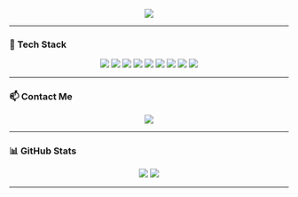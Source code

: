 <p align="center">
  <img src="https://readme-typing-svg.herokuapp.com?font=Fira+Code&size=40&pause=1000&center=true&vCenter=true&width=500&lines=🌸+minhui+%F0%9F%8F%BF" />
</p>


---

### 🧰 Tech Stack

<p align="center">
  <img src="https://img.shields.io/badge/HTML5-E34F26?style=flat&logo=HTML5&logoColor=white"/>
  <img src="https://img.shields.io/badge/CSS3-1572B6?style=flat&logo=CSS3&logoColor=white"/>
  <img src="https://img.shields.io/badge/JavaScript-F7DF1E?style=flat&logo=JavaScript&logoColor=black"/>
  <img src="https://img.shields.io/badge/TypeScript-3178C6?style=flat&logo=TypeScript&logoColor=white"/>
  <img src="https://img.shields.io/badge/Next.js-000000?style=flat&logo=Next.js&logoColor=white"/>
  <img src="https://img.shields.io/badge/React-61DAFB?style=flat&logo=React&logoColor=white"/>
  <img src="https://img.shields.io/badge/Tailwind CSS-38B2AC?style=flat&logo=TailwindCSS&logoColor=white"/>
  <img src="https://img.shields.io/badge/GitHub-181717?style=flat&logo=GitHub&logoColor=white"/>
  <img src="https://img.shields.io/badge/Amazon%20S3-569A31?style=flat&logo=Amazon%20S3&logoColor=white"/>
</p>

---

### 📫 Contact Me

<p align="center">
  <a href="mailto:your-email@gmail.com">
   <img src="https://img.shields.io/badge/Gmail-C14438?style=flat&logo=Gmail&logoColor=white"/>
  </a>
</p>

---

### 📊 GitHub Stats

<p align="center">
  <img src="https://github-readme-stats.vercel.app/api?username==minhui-p&show_icons=true&theme=vue&hide_border=true&title_color=6b7280&icon_color=A7F3D0" />
  <img src="https://github-readme-stats.vercel.app/api/top-langs/?username=minhui-p&layout=compact&theme=vue&hide_border=true&title_color=6b7280" />
</p>

---


